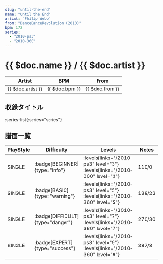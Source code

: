 ```yaml
---
slug: "until-the-end"
name: "Until the End"
artist: "Philip Webb"
from: "DanceDanceRevolution (2010)"
bpm: 172
series:
  - "2010-ps3"
  - "2010-360"
---
```


# {{ $doc.name }} / {{ $doc.artist }}

|Artist|BPM|From|
|------|---|----|
|{{ $doc.artist }}|{{ $doc.bpm }}|{{ $doc.from }}|

## 収録タイトル

:series-list{:series="series"}

## 譜面一覧

|PlayStyle|Difficulty|Levels|Notes|Movie|
|---------|----------|------|-----|-----|
|SINGLE| :badge[BEGINNER]{type="info"}| :levels{links="/2010-ps3" level="3"} :levels{links="/2010-360" level="3"}|110/0||
|SINGLE| :badge[BASIC]{type="warning"}| :levels{links="/2010-ps3" level="5"} :levels{links="/2010-360" level="5"}|138/22||
|SINGLE| :badge[DIFFICULT]{type="danger"}| :levels{links="/2010-ps3" level="7"} :levels{links="/2010-360" level="7"}|270/30||
|SINGLE| :badge[EXPERT]{type="success"}| :levels{links="/2010-ps3" level="9"} :levels{links="/2010-360" level="9"}|387/8||
